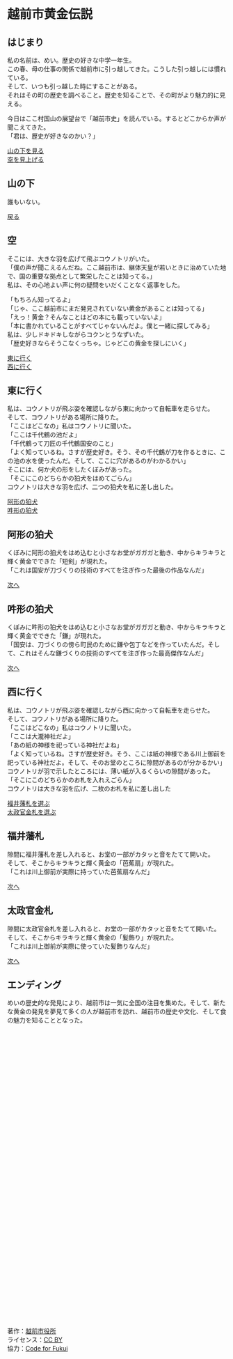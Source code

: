 # 越前市黄金伝説

## はじまり
私の名前は、めい。歴史の好きな中学一年生。  
この春、母の仕事の関係で越前市に引っ越してきた。こうした引っ越しには慣れている。  
そして、いつも引っ越した時にすることがある。  
それはその町の歴史を調べること。歴史を知ることで、その町がより魅力的に見える。

今日はここ村国山の展望台で「越前市史」を読んでいる。するとどこからか声が聞こえてきた。  
「君は、歴史が好きなのかい？」

[山の下を見る](#山の下)  
[空を見上げる](#空)

## 山の下
誰もいない。

[戻る](#はじまり)

## 空
そこには、大きな羽を広げて飛ぶコウノトリがいた。  
「僕の声が聞こえるんだね。ここ越前市は、継体天皇が若いときに治めていた地で、国の重要な拠点として繁栄したことは知ってる。」  
私は、その心地よい声に何の疑問をいだくことなく返事をした。

「もちろん知ってるよ」  
「じゃ、ここ越前市にまだ発見されていない黄金があることは知ってる」  
「えっ！黄金？そんなことはどの本にも載っていないよ」  
「本に書かれていることがすべてじゃないんだよ。僕と一緒に探してみる」  
私は、少しドキドキしながらコクンとうなずいた。  
「歴史好きならそうこなくっちゃ。じゃどこの黄金を探しにいく」

[東に行く](#東に行く)  
[西に行く](#西に行く)

## 東に行く
私は、コウノトリが飛ぶ姿を確認しながら東に向かって自転車を走らせた。  
そして、コウノトリがある場所に降りた。  
「ここはどこなの」私はコウノトリに聞いた。  
「ここは千代鶴の池だよ」  
「千代鶴って刀匠の千代鶴国安のこと」  
「よく知っているね。さすが歴史好き。そう、その千代鶴が刀を作るときに、この池の水を使ったんだ。そして、ここに穴があるのがわかるかい」  
そこには、何か犬の形をしたくぼみがあった。  
「そこにこのどちらかの狛犬をはめてごらん」  
コウノトリは大きな羽を広げ、二つの狛犬を私に差し出した。

[阿形の狛犬](#阿形の狛犬)  
[吽形の狛犬](#吽形の狛犬)

## 阿形の狛犬
くぼみに阿形の狛犬をはめ込むと小さなお堂がガガガと動き、中からキラキラと輝く黄金でできた「短剣」が現れた。  
「これは国安が刀づくりの技術のすべてを注ぎ作った最後の作品なんだ」

[次へ](#エンディング)

## 吽形の狛犬
くぼみに吽形の狛犬をはめ込むと小さなお堂がガガガと動き、中からキラキラと輝く黄金でできた「鎌」が現れた。  
「国安は、刀づくりの傍ら町民のために鎌や包丁などを作っていたんだ。そして、これはそんな鎌づくりの技術のすべてを注ぎ作った最高傑作なんだ」  

[次へ](#エンディング)

## 西に行く
私は、コウノトリが飛ぶ姿を確認しながら西に向かって自転車を走らせた。  
そして、コウノトリがある場所に降りた。  
「ここはどこなの」私はコウノトリに聞いた。  
「ここは大瀧神社だよ」  
「あの紙の神様を祀っている神社だよね」  
「よく知っているね。さすが歴史好き。そう、ここは紙の神様である川上御前を祀っている神社だよ。そして、そのお堂のところに隙間があるのが分かるかい」  
コウノトリが羽で示したところには、薄い紙が入るくらいの隙間があった。  
「そこにこのどちらかのお札を入れえごらん」  
コウノトリは大きな羽を広げ、二枚のお札を私に差し出した

[福井藩札を選ぶ](#福井藩札)  
[太政官金札を選ぶ](#太政官金札)

## 福井藩札
隙間に福井藩札を差し入れると、お堂の一部がカタッと音をたてて開いた。  
そして、そこからキラキラと輝く黄金の「芭蕉扇」が現れた。  
「これは川上御前が実際に持っていた芭蕉扇なんだ」

[次へ](#エンディング)

## 太政官金札
隙間に太政官金札を差し入れると、お堂の一部がカタッと音をたてて開いた。  
そして、そこからキラキラと輝く黄金の「髪飾り」が現れた。  
「これは川上御前が実際に使っていた髪飾りなんだ」

[次へ](#エンディング)

## エンディング
めいの歴史的な発見により、越前市は一気に全国の注目を集めた。そして、新たな黄金の発見を夢見て多くの人が越前市を訪れ、越前市の歴史や文化、そして食の魅力を知ることとなった。

\
\
\
\
\
\
\
\
\
\
\
\
\
\
\
\
\
\
\
\
\
\
\
\
\
\
\
\
\
\
\
\
\
\
\
\
\
\
\
\
著作：[越前市役所](https://www.city.echizen.lg.jp/)  
ライセンス：[CC BY](https://creativecommons.org/licenses/by/4.0/deed.ja)  
協力：[Code for Fukui](http://code4fukui.github.io/)
